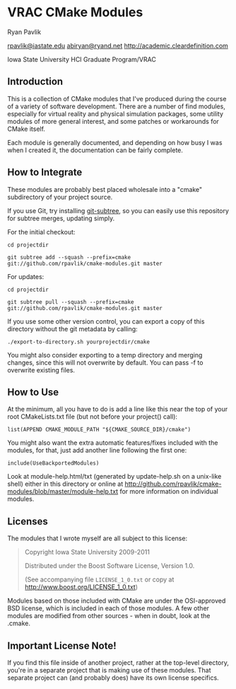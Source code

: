 VRAC CMake Modules
==================

Ryan Pavlik

<rpavlik@iastate.edu> <abiryan@ryand.net>
<http://academic.cleardefinition.com>

Iowa State University HCI Graduate Program/VRAC

Introduction
------------

This is a collection of CMake modules that I've produced during the course
of a variety of software development.  There are a number of find modules,
especially for virtual reality and physical simulation packages, some utility
modules of more general interest, and some patches or workarounds for
CMake itself.

Each module is generally documented, and depending on how busy I was
when I created it, the documentation can be fairly complete.

How to Integrate
----------------

These modules are probably best placed wholesale into a "cmake" subdirectory
of your project source.

If you use Git, try installing [git-subtree][1],
so you can easily use this repository for subtree merges, updating simply.

For the initial checkout:

	cd projectdir

	git subtree add --squash --prefix=cmake git://github.com/rpavlik/cmake-modules.git master

For updates:

	cd projectdir

	git subtree pull --squash --prefix=cmake git://github.com/rpavlik/cmake-modules.git master

If you use some other version control, you can export a copy of this directory
without the git metadata by calling:

    ./export-to-directory.sh yourprojectdir/cmake

You might also consider exporting to a temp directory and merging changes, since
this will not overwrite by default.  You can pass -f to overwrite existing files.

How to Use
----------

At the minimum, all you have to do is add a line like this near the top
of your root CMakeLists.txt file (but not before your project() call):

	list(APPEND CMAKE_MODULE_PATH "${CMAKE_SOURCE_DIR}/cmake")

You might also want the extra automatic features/fixes included with the
modules, for that, just add another line following the first one:

	include(UseBackportedModules)

Look at module-help.html/txt (generated by update-help.sh on a unix-like shell)
either in this directory or online at <http://github.com/rpavlik/cmake-modules/blob/master/module-help.txt>
for more information on individual modules.


Licenses
--------

The modules that I wrote myself are all subject to this license:

> Copyright Iowa State University 2009-2011
>
> Distributed under the Boost Software License, Version 1.0.
>
> (See accompanying file `LICENSE_1_0.txt` or copy at
> <http://www.boost.org/LICENSE_1_0.txt>)

Modules based on those included with CMake are under the OSI-approved
BSD license, which is included in each of those modules.  A few other modules
are modified from other sources - when in doubt, look at the .cmake.

Important License Note!
-----------------------

If you find this file inside of another project, rather at the top-level
directory, you're in a separate project that is making use of these modules.
That separate project can (and probably does) have its own license specifics.




[1]: http://github.com/apenwarr/git-subtree  "Git Subtree master"

